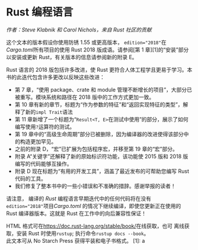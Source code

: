 # Rust 编程语言

*作者：*Steve Klabnik* 和 *Carol Nichols*，来自 Rust 社区的贡献*

这个文本的版本假设你使用防锈 1.55 或更高版本， `edition="2018"`在*Cargo.toml*所有项目的使用 Rust 2018 版成语。请参阅[第 1 章][1]的“安装”部分 以安装或更新 Rust，有关版本的信息请参阅新的附录 E。

Rust 语言的 2018 版包括许多改进，使 Rust 更符合人体工程学且更易于学习。本书的此迭代包含许多更改以反映这些改进：

- 第 7 章，“使用 package、crate 和 module 管理不断增长的项目”，大部分已被重写。模块系统和路径在 2018 版中的工作方式更加一致。
- 第 10 章有新的章节，标题为“作为参数的特征”和“返回实现特征的类型”，解释了新的`impl Trait`语法
- 第 11 章新增了一个标题为“`Result<T, E>`在测试中使用”的部分，展示了如何编写使用`?`运算符的测试。
- 第 19 章中的“高级生命周期”部分已被删除，因为编译器的改进使得该部分中的构造更加罕见。
- 之前的附录 D，“宏”已扩展为包括程序宏，并移至第 19 章的“宏”部分。
- 附录 A“关键字”还解释了新的原始标识符功能，该功能使 2015 版和 2018 版编写的代码能够互操作。
- 附录 D 现在标题为“有用的开发工具”，涵盖了最近发布的可帮助您编写 Rust 代码的工具。
- 我们修复了整本书中的一些小错误和不准确的措辞。感谢举报的读者！

请注意， 编译的 _Rust_ 编程语言早期迭代中的任何代码将在没有`edition="2018"`项目*Cargo.toml* 的情况下继续编译，即使您更新正在使用的 Rust 编译器版本。这就是 Rust 在工作中的向后兼容性保证！

HTML 格式可在<https://doc.rust-lang.org/stable/book/>在线获取，也可 离线获取，安装 Rust 时使用`rustup`; 执行命令`rustup docs --book`。  
此文本可从 No Starch Press 获得平装和电子书格式。
[1]: a
